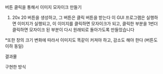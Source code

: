 버튼 클릭을 통해서 이미지 모자이크 만들기

1) 20x 20 버튼을 생성하고, 그 버튼은 클릭 버튼을 받는다
이 GUI 프로그램은 실행하면 이미지가 실행되고, 이 이미지를 클릭하면 모자이크가 되고, 클릭한 부분을 1번더 클릭하면
모자이크 된 부분이 다시 원래되로 돌아가도록 만들었습니다

*또한 창의 크기 변화에 따라서 이미지도 똑같이 커져야 하고, 감소도 해야 한다 (버튼도 이하 동일)

결과물 

구현한 방식
